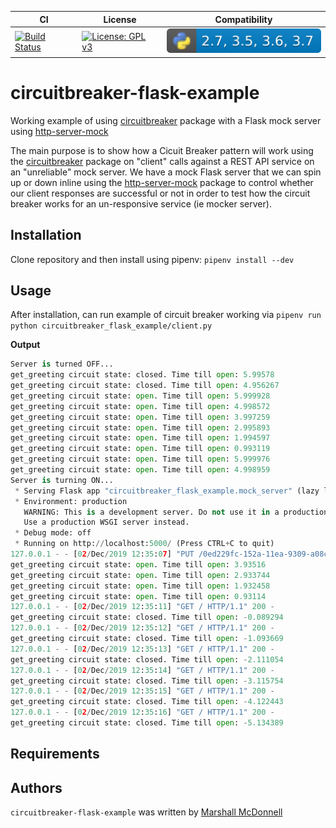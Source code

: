 | CI | License | Compatibility |
|----|---------|---------------|
| [![Build Status](https://img.shields.io/endpoint.svg?url=https%3A%2F%2Factions-badge.atrox.dev%2Fmarshallmcdonnell%2Fcircuitbreaker-flask-example%2Fbadge%3Fref%3Dmaster&style=flat)](https://actions-badge.atrox.dev/marshallmcdonnell/circuitbreaker-flask-example/goto?ref=master) | [![License: GPL v3](https://img.shields.io/badge/License-GPLv3-blue.svg)](https://www.gnu.org/licenses/gpl-3.0) | ![python compability](.images/python-compatibility-badge.svg) |

circuitbreaker-flask-example
==========

Working example of using [circuitbreaker](https://github.com/fabfuel/circuitbreaker) package
with a Flask mock server using [http-server-mock](https://github.com/ezequielramos/http-server-mock)

The main purpose is to show how a Cicuit Breaker pattern will work
using the [circuitbreaker](https://github.com/fabfuel/circuitbreaker) package
on "client" calls against a REST API service on an "unreliable" mock server.
We have a mock Flask server that we can spin up or down inline
using the [http-server-mock](https://github.com/ezequielramos/http-server-mock) package
to control whether our client responses are successful or not
in order to test how the circuit breaker works for an un-responsive service (ie mocker server).



Installation
------------

Clone repository and then install using pipenv: `pipenv install --dev`

Usage
-----

After installation, can run example of circuit breaker working via `pipenv run python circuitbreaker_flask_example/client.py`

**Output**
```python
Server is turned OFF...
get_greeting circuit state: closed. Time till open: 5.99578
get_greeting circuit state: closed. Time till open: 4.956267
get_greeting circuit state: open. Time till open: 5.999928
get_greeting circuit state: open. Time till open: 4.998572
get_greeting circuit state: open. Time till open: 3.997259
get_greeting circuit state: open. Time till open: 2.995893
get_greeting circuit state: open. Time till open: 1.994597
get_greeting circuit state: open. Time till open: 0.993119
get_greeting circuit state: open. Time till open: 5.999976
get_greeting circuit state: open. Time till open: 4.998959
Server is turning ON...
 * Serving Flask app "circuitbreaker_flask_example.mock_server" (lazy loading)
 * Environment: production
   WARNING: This is a development server. Do not use it in a production deployment.
   Use a production WSGI server instead.
 * Debug mode: off
 * Running on http://localhost:5000/ (Press CTRL+C to quit)
127.0.0.1 - - [02/Dec/2019 12:35:07] "PUT /0ed229fc-152a-11ea-9309-a08cfd9fd53c/0ed229fd-152a-11ea-9309-a08cfd9fd53c HTTP/1.1" 200 -
get_greeting circuit state: open. Time till open: 3.93516
get_greeting circuit state: open. Time till open: 2.933744
get_greeting circuit state: open. Time till open: 1.932458
get_greeting circuit state: open. Time till open: 0.93114
127.0.0.1 - - [02/Dec/2019 12:35:11] "GET / HTTP/1.1" 200 -
get_greeting circuit state: closed. Time till open: -0.089294
127.0.0.1 - - [02/Dec/2019 12:35:12] "GET / HTTP/1.1" 200 -
get_greeting circuit state: closed. Time till open: -1.093669
127.0.0.1 - - [02/Dec/2019 12:35:13] "GET / HTTP/1.1" 200 -
get_greeting circuit state: closed. Time till open: -2.111054
127.0.0.1 - - [02/Dec/2019 12:35:14] "GET / HTTP/1.1" 200 -
get_greeting circuit state: closed. Time till open: -3.115754
127.0.0.1 - - [02/Dec/2019 12:35:15] "GET / HTTP/1.1" 200 -
get_greeting circuit state: closed. Time till open: -4.122443
127.0.0.1 - - [02/Dec/2019 12:35:16] "GET / HTTP/1.1" 200 -
get_greeting circuit state: closed. Time till open: -5.134389
```

Requirements
------------

Authors
-------

`circuitbreaker-flask-example` was written by [Marshall McDonnell](https://github.com/marshallmcdonnell)

